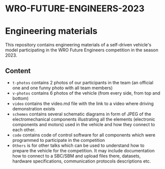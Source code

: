 ﻿# WRO-FUTURE-ENGINEERS-2023
Engineering materials
====
This repository contains engineering materials of a self-driven vehicle's model participating in the WRO Future Engineers competition in the season 2023.

## Content

* `t-photos` contains 2 photos of our participants in the team (an official one and one funny photo with all team members)
* `v-photos` contains 6 photos of the vehicle (from every side, from top and bottom)
* `video` contains the video.md file with the link to a video where driving demonstration exists
* `schemes` contains several schematic diagrams in form of JPEG of the electromechanical components illustrating all the elements (electronic components and motors) used in the vehicle and how they connect to each other.
* `code` contains code of control software for all components which were programmed to participate in the competition
* `Others` is for other talks which can be used to understand how to prepare the vehicle for the competition. It may include documentation how to connect to a SBC/SBM and upload files there, datasets, hardware specifications, communication protocols descriptions etc.
